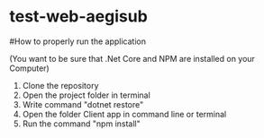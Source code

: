 # test-web-aegisub

#How to properly run the application

(You want to be sure that .Net Core and NPM are installed on your Computer)

1. Clone the repository
2. Open the project folder in terminal
3. Write command "dotnet restore"
4. Open the folder Client app in command line or terminal 
5. Run the command "npm install"
